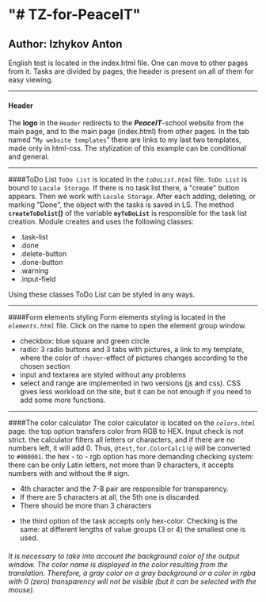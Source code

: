 "# TZ-for-PeaceIT" 
====================
Author: Izhykov Anton
------------------------

English test is located in the index.html file. One can move to other pages from it. Tasks are divided by pages, the header is present on all of them for easy viewing.
***
#### Header
The **logo** in the `Header` redirects to the **_PeaceIT_**-school website from the main page, and to the main page (index.html) from other pages. In the tab named “`My website templates`” there are links to my last two templates, made only in html-css. The stylization of this example can be conditional and general. 
***
####ToDo List
`ToDo List` is located in the _`toDoList.html`_ file.
`ToDo List` is bound to `Locale Storage`. If there is no task list there, a "create" button appears. Then we work with `Locale Storage`. After each adding, deleting, or marking "Done", the object with the tasks is saved in LS.
The method **`createToDolist`()** of the variable **`myToDoList`** is responsible for the task list creation. 
Module creates and uses the following classes:
* .task-list
* .done
* .delete-button
* .done-button
* .warning
* .input-field

Using these classes ToDo List can be styled in any ways.
***
####Form elements styling
Form elements styling is located in the _`elements.html`_ file. Click on the name to open the element group window.
- cheсkbox: blue square and green circle.
- radio: 3 radio buttons and 3 tabs with pictures, a link to my template, where the color of  `:hover`-effect of pictures changes according to the chosen section
- input and textarea are styled without any problems
- select and range are implemented in two versions (js and css). CSS gives less workload on the site, but it can be not enough if you need to add some more functions.
***
####The color calculator
The color calculator is located on the _`colors.html`_ page.
the top option transfers color from RGB to HEX. Input check is not strict. the calculator filters all letters or characters, and if there are no numbers left, it will add 0. Thus, `@test,for.ColorCalc1!@` will be converted to `#000001`.
the hex - to - rgb option has more demanding checking system: there can be only Latin letters, not more than 9 characters, it accepts numbers with and without the # sign.
   * 4th character and the 7-8 pair are responsible for transparency.
   * If there are 5 characters at all, the 5th one is discarded.
   * There should be more than 3 characters
- the third option of the task accepts only hex-color. Checking is the same: at different lengths of value groups ​​(3 or 4) the smallest one is used.
###### It is necessary to take into account the background color of the output window. The color name is displayed in the color resulting from the translation. Therefore, a gray color on a gray background or a color in rgba with 0 (zero) transparency will not be visible (but it can be selected with the mouse).


